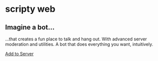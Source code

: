 # scripty web

## Imagine a bot...

...that creates a fun place to talk and hang out. With advanced server moderation and utilities. A bot that does everything you want, intuitively.

[Add to Server](https://discord.com/api/oauth2/authorize?client_id=883496337616822302&permissions=8&scope=bot%20applications.commands)
